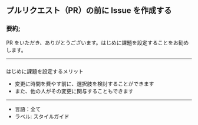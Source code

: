 ## プルリクエスト（PR）の前に Issue を作成する

### 要約;

PR をいただき、ありがとうございます。はじめに課題を設定することをお勧めします。

---

###

はじめに課題を設定するメリット

- 変更に時間を費やす前に、選択肢を検討することができます
- また、他の人がその変更に関与することもできます

---

- 言語：全て
- ラベル: スタイルガイド
